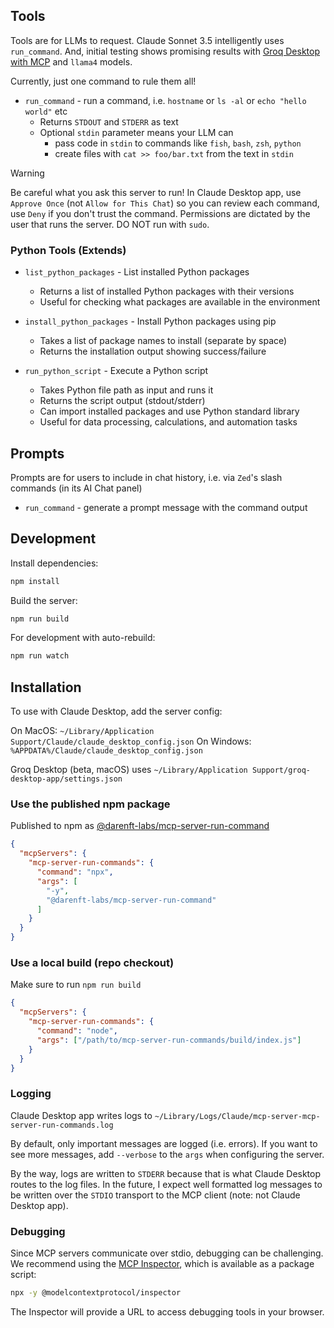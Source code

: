 ## Tools

Tools are for LLMs to request. Claude Sonnet 3.5 intelligently uses `run_command`. And, initial testing shows promising results with [Groq Desktop with MCP](https://github.com/groq/groq-desktop-beta) and `llama4` models.

Currently, just one command to rule them all!

- `run_command` - run a command, i.e. `hostname` or `ls -al` or `echo "hello world"` etc
  - Returns `STDOUT` and `STDERR` as text
  - Optional `stdin` parameter means your LLM can
    - pass code in `stdin` to commands like `fish`, `bash`, `zsh`, `python`
    - create files with `cat >> foo/bar.txt` from the text in `stdin`

> [!WARNING]
> Be careful what you ask this server to run!
> In Claude Desktop app, use `Approve Once` (not `Allow for This Chat`) so you can review each command, use `Deny` if you don't trust the command.
> Permissions are dictated by the user that runs the server.
> DO NOT run with `sudo`.

### Python Tools (Extends)

- `list_python_packages` - List installed Python packages
  - Returns a list of installed Python packages with their versions
  - Useful for checking what packages are available in the environment

- `install_python_packages` - Install Python packages using pip
  - Takes a list of package names to install (separate by space)
  - Returns the installation output showing success/failure

- `run_python_script` - Execute a Python script
  - Takes Python file path as input and runs it
  - Returns the script output (stdout/stderr)
  - Can import installed packages and use Python standard library
  - Useful for data processing, calculations, and automation tasks

## Prompts

Prompts are for users to include in chat history, i.e. via `Zed`'s slash commands (in its AI Chat panel)

- `run_command` - generate a prompt message with the command output

## Development

Install dependencies:
```bash
npm install
```

Build the server:
```bash
npm run build
```

For development with auto-rebuild:
```bash
npm run watch
```

## Installation

To use with Claude Desktop, add the server config:

On MacOS: `~/Library/Application Support/Claude/claude_desktop_config.json`
On Windows: `%APPDATA%/Claude/claude_desktop_config.json`

Groq Desktop (beta, macOS) uses `~/Library/Application Support/groq-desktop-app/settings.json`

### Use the published npm package

Published to npm as [@darenft-labs/mcp-server-run-command](https://www.npmjs.com/package/@darenft-labs/mcp-server-run-command)

```json
{
  "mcpServers": {
    "mcp-server-run-commands": {
      "command": "npx",
      "args": [
        "-y",
        "@darenft-labs/mcp-server-run-command"
      ]
    }
  }
}
```

### Use a local build (repo checkout)

Make sure to run `npm run build`

```json
{
  "mcpServers": {
    "mcp-server-run-commands": {
      "command": "node",
      "args": ["/path/to/mcp-server-run-commands/build/index.js"]
    }
  }
}
```

### Logging

Claude Desktop app writes logs to `~/Library/Logs/Claude/mcp-server-mcp-server-run-commands.log`

By default, only important messages are logged (i.e. errors).
If you want to see more messages, add `--verbose` to the `args` when configuring the server.

By the way, logs are written to `STDERR` because that is what Claude Desktop routes to the log files.
In the future, I expect well formatted log messages to be written over the `STDIO` transport to the MCP client (note: not Claude Desktop app).

### Debugging

Since MCP servers communicate over stdio, debugging can be challenging. We recommend using the [MCP Inspector](https://github.com/modelcontextprotocol/inspector), which is available as a package script:

```bash
npx -y @modelcontextprotocol/inspector
```

The Inspector will provide a URL to access debugging tools in your browser.
